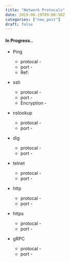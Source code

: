 ```yaml
---
title: "Network Protocals"
date: 2019-06-19T09:00:58Z
categories: ["new_post"]
draft: false
---
```


#### **In Progress..**
* Ping
    * protocal -
    * port -
    * Ref: 

* ssh
    * protocal -
    * port - 
    * Encryption -

* nslookup
    * protocal -
    * port - 

* dig
    * protocal -
    * port - 

* telnet
    * protocal -
    * port - 

* http
    * protocal -
    * port - 

* https
    * protocal -
    * port - 
    
* gRPC
    * protocal -
    * port - 


